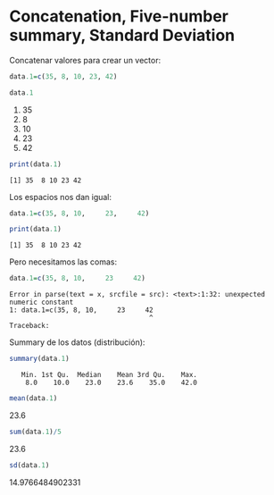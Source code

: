 
# Concatenation, Five-number summary, Standard Deviation

Concatenar valores para crear un vector:


```R
data.1=c(35, 8, 10, 23, 42)
```


```R
data.1
```


<ol class=list-inline>
	<li>35</li>
	<li>8</li>
	<li>10</li>
	<li>23</li>
	<li>42</li>
</ol>




```R
print(data.1)
```

    [1] 35  8 10 23 42


Los espacios nos dan igual:


```R
data.1=c(35, 8, 10,     23,     42)
```


```R
print(data.1)
```

    [1] 35  8 10 23 42


Pero necesitamos las comas:


```R
data.1=c(35, 8, 10,     23     42)
```


    Error in parse(text = x, srcfile = src): <text>:1:32: unexpected numeric constant
    1: data.1=c(35, 8, 10,     23     42
                                       ^
    Traceback:



Summary de los datos (distribución):


```R
summary(data.1)
```


       Min. 1st Qu.  Median    Mean 3rd Qu.    Max. 
        8.0    10.0    23.0    23.6    35.0    42.0 



```R
mean(data.1)
```


23.6



```R
sum(data.1)/5
```


23.6



```R
sd(data.1)
```


14.9766484902331

